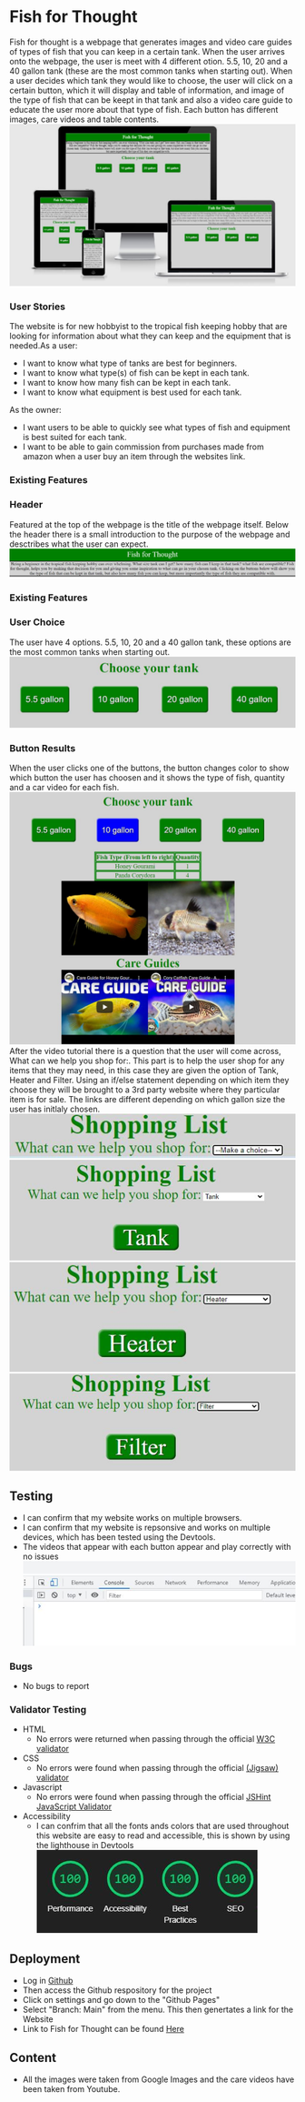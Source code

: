 # Fish for Thought
Fish for thought is a webpage that generates images and video care guides of types of fish that you can keep in a certain tank. When the user arrives onto the webpage, the user is meet with 4 different otion. 5.5, 10, 20 and a 40 gallon tank (these are the most common tanks when starting out). When a user decides which tank they would like to choose, the user will click on a certain button, which it will display and table of information, and image of the type of fish that can be keept in that tank and also a video care guide to educate the user more about that type of fish. Each button has different images, care videos and table contents.
![Responsive image](https://github.com/Damhan91/Fish-for-Thought/blob/main/assets/Images/Project2.JPG)


### User Stories
The website is for new hobbyist to the tropical fish keeping hobby that are looking for information about what they can keep and the equipment that is needed.As a user:

- I want to know what type of tanks are best for beginners.
- I want to know what type(s) of fish can be kept in each tank.
- I want to know how many fish can be kept in each tank.
- I want to know what equipment is best used for each tank.

As the owner:
- I want users to be able to quickly see what types of fish and equipment is best suited for each tank.
- I want to be able to gain commission from purchases made from amazon when a user buy an item through the websites link.

### Existing Features

### Header
Featured at the top of the webpage is the title of the webpage itself. Below the header there is a small introduction to the purpose of the webpage and desctribes what the user can expect.
![Header image](https://github.com/Damhan91/Fish-for-Thought/blob/main/assets/Images/Intro2.JPG)

### Existing Features

### User Choice
The user have 4 options. 5.5, 10, 20 and a 40 gallon tank, these options are the most common tanks when starting out.
![choice image](https://github.com/Damhan91/Fish-for-Thought/blob/main/assets/Images/Choice.JPG)

### Button Results
When the user clicks one of the buttons, the button changes color to show which button the user has choosen and it shows the type of fish, quantity and a car video for each fish.
![Result button](https://github.com/Damhan91/Fish-for-Thought/blob/main/assets/Images/Button%20Result.JPG)
After the video tutorial there is a question that the user will come across, What can we help you shop for:. This part is to help the user shop for any items that they may need, in this case they are given the option of Tank, Heater and Filter. Using an if/else statement depending on which item they choose they will be brought to a 3rd party website where they particular item is for sale. The links are different depending on which gallon size the user has initlaly chosen.
![Shop](https://github.com/Damhan91/Fish-for-Thought/blob/main/assets/Images/shopping%20list.JPG)
![Shop](https://github.com/Damhan91/Fish-for-Thought/blob/main/assets/Images/Tank.JPG)
![Shop](https://github.com/Damhan91/Fish-for-Thought/blob/main/assets/Images/Heater.JPG)
![Shop](https://github.com/Damhan91/Fish-for-Thought/blob/main/assets/Images/Filter.JPG)



## Testing 

- I can confirm that my website works on multiple browsers.
- I can confirm that my website is repsonsive and works on multiple devices, which has been tested using the Devtools.
- The videos that appear with each button appear and play correctly with no issues
 ![console](https://github.com/Damhan91/Fish-for-Thought/blob/main/assets/Images/console.JPG)

### Bugs
  - No bugs to report

### Validator Testing 

- HTML
  - No errors were returned when passing through the official  [W3C validator](https://validator.w3.org/nu/#textarea)
- CSS
  - No errors were found when passing through the official [(Jigsaw) validator](http://validator.w3.org/services)
- Javascript
  - No errors were found when passing through the official [JSHint JavaScript Validator](https://jshint.com)
- Accessibility
  - I can confrim that all the fonts ands colors that are used throughout this website are easy to read and accessible, this is shown by using the lighthouse in Devtools
![Accessibility](https://github.com/Damhan91/Fish-for-Thought/blob/main/assets/Images/Lighthouse%20project2.JPG)

## Deployment
 - Log in [Github](https://github.com/)
 - Then access the Github respository for the project 
 - Click on settings and go down to the "Github Pages"
 - Select "Branch: Main" from the menu. This then genertates a link for the Website
 - Link to Fish for Thought can be found [Here](https://damhan91.github.io/Fish-for-Thought/)

## Content
 - All the images were taken from Google Images and the care videos have been taken from Youtube.
 

